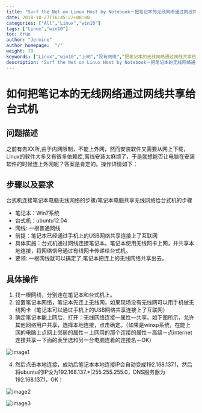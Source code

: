 ```yaml
---
title: "Surf the Net on Linux Host by Notebook－把笔记本的无线网络通过网线共享给台式机"
date: 2018-10-27T16:45:22+08:00
categories: ["All","Linux","win10"]
tags: ["Linux","win10"]
toc: true
author: "Jermine"
author_homepage:  "/"
weight: 70
keywords: ["Linux","win10","上网","没有网络",“把笔记本的无线网络通过网线共享给台式机” ]
description: "Surf the Net on Linux Host by Notebook－把笔记本的无线网络通过网线共享给台式机"
---
```



# 如何把笔记本的无线网络通过网线共享给台式机

## 问题描述
之前有去XX所,由于内网限制，不能上外网，然而安装软件又需要从网上下载，Linux的软件大多又有很多依赖库,离线安装太麻烦了，于是就想能否让电脑在安装软件的时候连上外网呢？答案是肯定的。操作详情如下：


## 步骤以及要求
台式机连接笔记本电脑无线网络的步骤/笔记本电脑共享无线网络给台式机的步骤

* 笔记本：Win7系统
* 台式机：ubuntu12.04
* 网线: 一根普通网线
* 前提：笔记本已经通过手机上的USB网络共享连接上了互联网
* 具体实施：台式机通过网线连接笔记本。笔记本使用无线网卡上网，并共享本地连接，将网络信号通过有线网卡传递给台式机。
* 要领: 一根网线就可以搞定了,笔记本把连上的无线网络共享出去。



## 具体操作

1. 找一根网线，分别连在笔记本和台式机上。
2. 设置笔记本网络，笔记本先连上无线网，如果现场没有无线网可以用手机做无线网卡（笔记本可以通过手机上的USB网络共享连接上了互联网）
3. 确定笔记本能上网后，打开：无线网络连接—属性—共享。如下图所示，允许其他网络用户共享，选择本地连接，点击确定。（如果是winxp系统，在能上网的电脑上点网上邻居的属性－上网用的那个连接的属性－高级－点internet连接共享－下面的表里选和另一台电脑连着的连接名－OK）

![image1](/img/win10/1.jpg)

4. 然后点击本地连接，成功后笔记本本地连接IP会自动变成192.168.137.1，然后将ubuntu的IP设为192.168.137.*|255.255.255.0，DNS服务器为192.168.137.1，OK！


![image2](/img/win10/2.png)

![image3](/img/win10/3.jpg)


